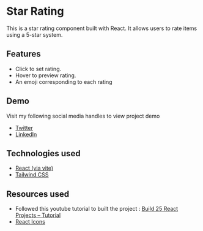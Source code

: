 # Star Rating

This is a star rating component built with React. It allows users to rate items using a 5-star system.

## Features

- Click to set rating.
- Hover to preview rating.
- An emoji corresponding to each rating

## Demo

Visit my following social media handles to view project demo

- [Twitter](https://x.com/RCOM363/status/1789709952497643566)
- [LinkedIn](https://www.linkedin.com/posts/rahul-lankeppanavar-bb3260264_react-learninpublic-github-activity-7195479807164358656-H_xn?utm_source=share&utm_medium=member_desktop)

## Technologies used

- [React (via vite)](https://vitejs.dev/guide/)
- [Tailwind CSS](https://tailwindcss.com/docs/guides/vite)

## Resources used

- Followed this youtube tutorial to built the project : [Build 25 React Projects – Tutorial](https://youtu.be/5ZdHfJVAY-s?si=-jfQqFdCWrFgj7YR&t=2722)
- [React Icons](https://react-icons.github.io/react-icons/search/#q=star)
